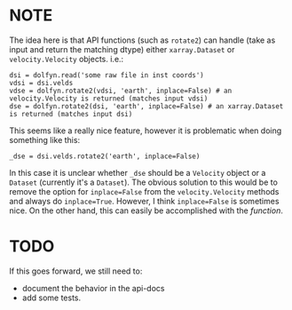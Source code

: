# NOTE

The idea here is that API functions (such as `rotate2`) can handle (take as input and return the matching dtype) either `xarray.Dataset` or `velocity.Velocity` objects. i.e.:

    dsi = dolfyn.read('some raw file in inst coords')
    vdsi = dsi.velds
    vdse = dolfyn.rotate2(vdsi, 'earth', inplace=False) # an velocity.Velocity is returned (matches input vdsi)
    dse = dolfyn.rotate2(dsi, 'earth', inplace=False) # an xarray.Dataset is returned (matches input dsi)

This seems like a really nice feature, however it is problematic when doing something like this:

    _dse = dsi.velds.rotate2('earth', inplace=False)
    
In this case it is unclear whether `_dse` should be a `Velocity` object or a `Dataset` (currently it's a `Dataset`). The obvious solution to this would be to remove the option for `inplace=False` from the `velocity.Velocity` methods and always do `inplace=True`. However, I think `inplace=False` is sometimes nice. On the other hand, this can easily be accomplished with the *function*.

# TODO

If this goes forward, we still need to:
- document the behavior in the api-docs
- add some tests.
